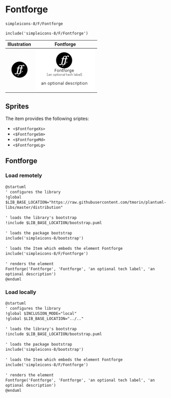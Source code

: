 # Fontforge


```text
simpleicons-8/F/Fontforge
```

```text
include('simpleicons-8/F/Fontforge')
```



| Illustration | Fontforge |
| :---: | :---: |
| ![illustration for Illustration](../../simpleicons-8/F/Fontforge.png) | ![illustration for Fontforge](../../simpleicons-8/F/Fontforge.Local.png) |



## Sprites
The item provides the following sriptes:

- `<$FontforgeXs>`
- `<$FontforgeSm>`
- `<$FontforgeMd>`
- `<$FontforgeLg>`





## Fontforge

### Load remotely
```plantuml
@startuml
' configures the library
!global $LIB_BASE_LOCATION="https://raw.githubusercontent.com/tmorin/plantuml-libs/master/distribution"

' loads the library's bootstrap
!include $LIB_BASE_LOCATION/bootstrap.puml

' loads the package bootstrap
include('simpleicons-8/bootstrap')

' loads the Item which embeds the element Fontforge
include('simpleicons-8/F/Fontforge')

' renders the element
Fontforge('Fontforge', 'Fontforge', 'an optional tech label', 'an optional description')
@enduml
```

### Load locally
```plantuml
@startuml
' configures the library
!global $INCLUSION_MODE="local"
!global $LIB_BASE_LOCATION="../.."

' loads the library's bootstrap
!include $LIB_BASE_LOCATION/bootstrap.puml

' loads the package bootstrap
include('simpleicons-8/bootstrap')

' loads the Item which embeds the element Fontforge
include('simpleicons-8/F/Fontforge')

' renders the element
Fontforge('Fontforge', 'Fontforge', 'an optional tech label', 'an optional description')
@enduml
```

